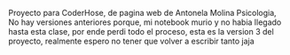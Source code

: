 Proyecto para CoderHose, de pagina web de Antonela Molina Psicologia, No hay versiones anteriores porque, mi notebook murio y no habia llegado hasta esta clase, por ende perdi todo el proceso, esta es la version 3 del proyecto, realmente espero no tener que volver a escribir tanto jaja

